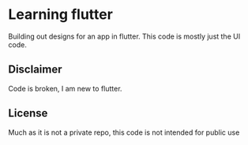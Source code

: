 # Learning flutter
Building out designs for an app in flutter. This code is mostly just the UI code.

## Disclaimer
Code is broken, I am new to flutter.

## License
Much as it is not a private repo, this code is not intended for public use
